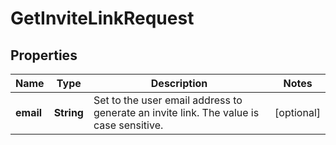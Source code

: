 

# GetInviteLinkRequest


## Properties

| Name | Type | Description | Notes |
|------------ | ------------- | ------------- | -------------|
|**email** | **String** | Set to the user email address to generate an invite link. The value is case sensitive. |  [optional] |



